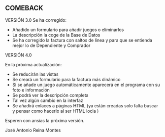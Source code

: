 ﻿## COMEBACK

VERSIÓN 3.0
Se ha corregido:
* Añadido un formulario para añadir juegos o eliminarlos
* La descripción la coge de la Base de Datos
* Se ha corregido la factura con saltos de línea y para que se entienda mejor lo de Dependiente y Comprador


VERSIÓN 4.0

En la próxima actualización:
 * Se reducirán las vistas
 * Se creará un formulario para la factura más dinámico 
 * Si  se añade un juego automáticamente aparecerá en el programa con su foto e información
 *  Se podrá ver la descripción completa
 * Tal vez algún cambio en la interfaz 
 * Se añadirá enlaces a páginas HTML
 (ya están creadas solo falta buscar y pensar como hacerlo al  ser HTML locla )
  
Esperen con ansias la próxima versión.

José Antonio Reina Montes
